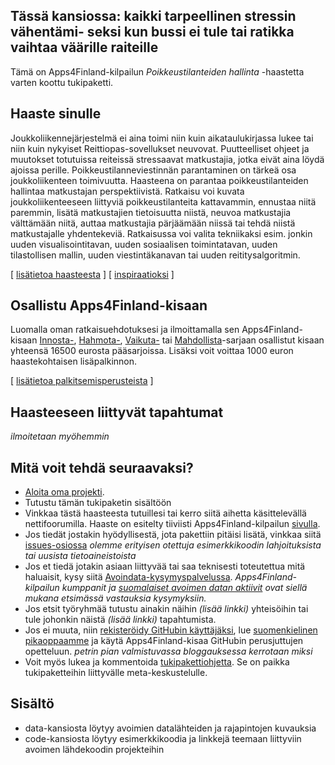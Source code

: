 ## Tässä kansiossa: kaikki tarpeellinen stressin vähentämi- seksi kun bussi ei tule tai ratikka vaihtaa väärille raiteille

Tämä on Apps4Finland-kilpailun _Poikkeustilanteiden hallinta_ -haastetta varten koottu tukipaketti. 


## Haaste sinulle

Joukkoliikennejärjestelmä ei aina toimi niin kuin aikataulukirjassa lukee tai
niin kuin nykyiset Reittiopas-sovellukset neuvovat. Puutteelliset ohjeet ja
muutokset totutuissa reiteissä stressaavat matkustajia, jotka eivät aina
löydä ajoissa perille. Poikkeustilanneviestinnän parantaminen on tärkeä osa
joukkoliikenteen toimivuutta. Haasteena on parantaa poikkeustilanteiden
hallintaa matkustajan perspektiivistä. Ratkaisu voi kuvata joukkoliikenteeseen
liittyviä poikkeustilanteita kattavammin, ennustaa niitä paremmin, lisätä
matkustajien tietoisuutta niistä, neuvoa matkustajia välttämään niitä, auttaa
matkustajia pärjäämään niissä tai tehdä niistä matkustajalle yhdentekeviä.
Ratkaisussa voi valita tekniikaksi esim. jonkin uuden visualisointitavan,
uuden sosiaalisen toimintatavan, uuden tilastollisen mallin, uuden
viestintäkanavan tai uuden reititysalgoritmin.

[ [lisätietoa haasteesta](taustatietoa.md) ] [ [inspiraatioksi](inspiraatioksi.md) ]

## Osallistu Apps4Finland-kisaan

Luomalla oman ratkaisuehdotuksesi ja ilmoittamalla sen Apps4Finland-kisaan
[Innosta-](), [Hahmota-](), [Vaikuta-]() tai [Mahdollista]()-sarjaan osallistut kisaan yhteensä 16500 eurosta
pääsarjoissa. Lisäksi voit voittaa 1000 euron haastekohtaisen lisäpalkinnon.

[ [lisätietoa palkitsemisperusteista](arviointikriteerit.md) ]

## Haasteeseen liittyvät tapahtumat

_ilmoitetaan myöhemmin_

## Mitä voit tehdä seuraavaksi?

- [Aloita oma projekti]().
- Tutustu tämän tukipaketin sisältöön
- Vinkkaa tästä haasteesta tutuillesi tai kerro siitä aihetta käsittelevällä nettifoorumilla. Haaste on esitelty tiiviisti Apps4Finland-kilpailun [sivulla]().
- Jos tiedät jostakin hyödyllisestä, jota pakettiin pitäisi lisätä, vinkkaa siitä [issues-osiossa](https://github.com/apps4finland/haaste-kansalaisen-aani/issues?state=open) _olemme erityisen otettuja esimerkkikoodin lahjoituksista tai uusista tietoaineistoista_
- Jos et tiedä jotakin asiaan liittyvää tai saa teknisesti toteutettua mitä haluaisit, kysy siitä [Avoindata-kysymyspalvelussa](http://avoindata.net/). _Apps4Finland-kilpailun kumppanit ja [suomalaiset avoimen datan aktiivit](https://www.facebook.com/groups/fi.okfn/) ovat siellä mukana etsimässä vastauksia kysymyksiin._
- Jos etsit työryhmää tutustu ainakin näihin _(lisää linkki)_ yhteisöihin tai tule johonkin näistä _(lisää linkki)_ tapahtumista.
- Jos ei muuta, niin [rekisteröidy GitHubin käyttäjäksi](https://github.com/signup), lue [suomenkielinen pikaoppaamme](https://github.com/apps4finland/github-ohje) ja käytä Apps4Finland-kisaa GitHubin perusjuttujen opetteluun. _petrin pian valmistuvassa bloggauksessa kerrotaan miksi_
- Voit myös lukea ja kommentoida [tukipakettiohjetta](https://github.com/apps4finland/tukipakettiohje). Se on paikka tukipaketteihin liittyvälle meta-keskustelulle.


## Sisältö
- data-kansiosta löytyy avoimien datalähteiden ja rajapintojen kuvauksia
- code-kansiosta löytyy esimerkkikoodia ja linkkejä teemaan liittyviin avoimen lähdekoodin projekteihin
